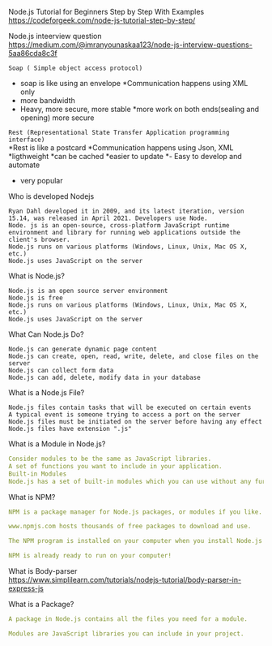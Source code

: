 Node.js Tutorial for Beginners Step by Step With Examples https://codeforgeek.com/node-js-tutorial-step-by-step/<br>

Node.js inteerview question https://medium.com/@imranyounaskaa123/node-js-interview-questions-5aa86cda8c3f
<br>

```Soap ( Simple object access protocol)```<br>
* soap is like using an envelope
*Communication happens using XML only
* more bandwidth
* Heavy, more secure, more stable
*more work on  both ends(sealing and opening) more secure

```Rest (Representational State Transfer Application programming interface)```<br>
*Rest is like a postcard
*Communication happens using Json, XML
*ligthweight
*can be cached
*easier to update
*- Easy to develop and automate
- very popular



  
 


Who is developed Nodejs

    Ryan Dahl developed it in 2009, and its latest iteration, version 15.14, was released in April 2021. Developers use Node.
    Node. js is an open-source, cross-platform JavaScript runtime environment and library for running web applications outside the client's browser.
    Node.js runs on various platforms (Windows, Linux, Unix, Mac OS X, etc.)
    Node.js uses JavaScript on the server

What is Node.js?

    Node.js is an open source server environment
    Node.js is free
    Node.js runs on various platforms (Windows, Linux, Unix, Mac OS X, etc.)
    Node.js uses JavaScript on the server

What Can Node.js Do?

    Node.js can generate dynamic page content
    Node.js can create, open, read, write, delete, and close files on the server
    Node.js can collect form data
    Node.js can add, delete, modify data in your database

What is a Node.js File?

    Node.js files contain tasks that will be executed on certain events
    A typical event is someone trying to access a port on the server
    Node.js files must be initiated on the server before having any effect
    Node.js files have extension ".js"

What is a Module in Node.js?<br>
```yaml
Consider modules to be the same as JavaScript libraries.
A set of functions you want to include in your application.
Built-in Modules
Node.js has a set of built-in modules which you can use without any further installation.
```
What is NPM?
```yaml
NPM is a package manager for Node.js packages, or modules if you like.

www.npmjs.com hosts thousands of free packages to download and use.

The NPM program is installed on your computer when you install Node.js

NPM is already ready to run on your computer!

```
What is Body-parser<br>
https://www.simplilearn.com/tutorials/nodejs-tutorial/body-parser-in-express-js

What is a Package?
```yaml
A package in Node.js contains all the files you need for a module.

Modules are JavaScript libraries you can include in your project.

```


